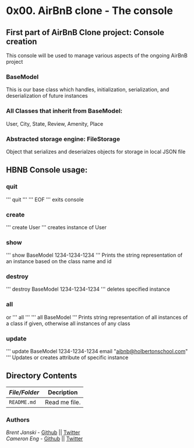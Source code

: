 # 0x00. AirBnB clone - The console
## First part of AirBnB Clone project: Console creation
This console will be used to manage various aspects of the ongoing AirBnB project
### BaseModel
This is our base class which handles, initialization, serialization, and deserialization of future instances
### All Classes that inherit from BaseModel:
User, City, State, Review, Amenity, Place
### Abstracted storage engine: FileStorage
Object that serializes and deserialzes objects for storage in local JSON file
## HBNB Console usage:
### quit
'''
quit
'''
'''
EOF
'''
exits console
### create
<cmd> <class>
'''
create User
'''
creates instance of User
### show
<cmd> <class> <id>
'''
show BaseModel 1234-1234-1234
'''
Prints the string representation of an instance based on the class name and id
### destroy
<cmd> <class> <id>
'''
destroy BaseModel 1234-1234-1234
'''
deletes specified instance
### all
<cmd> or <cmd> <class>
'''
all
'''
'''
all BaseModel
'''
Prints string representation of all instances of a class if given, otherwise all instances of any class
### update
<cmd> <class> <id> <attribute> <value>
'''
update BaseModel 1234-1234-1234 email "aibnb@holbertonschool.com"
'''
Updates or creates attribute of specific instance
## Directory Contents

|   ***File/Folder***    |  **Decription**                       |
|---------------|---------------------------------------|
| `README.md` |  Read me file. |

### Authors
*Brent Janski* - [Github](https://github.com/talktobrent/) || [Twitter](https://twitter.com/SWCOSNOW)  
*Cameron Eng* - [Github](https://github.com/c_eng/) || [Twitter](https://twitter.com/c33Eng)
